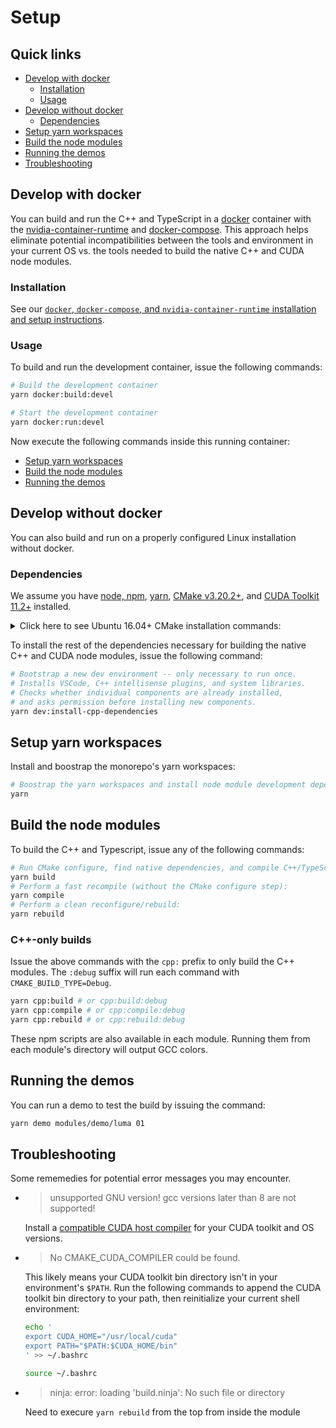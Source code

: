 # Setup

## Quick links

* [Develop with docker](#develop-with-docker)
  * [Installation](#installation)
  * [Usage](#usage)
* [Develop without docker](#develop-without-docker)
  * [Dependencies](#dependencies)
* [Setup yarn workspaces](#setup-yarn-workspaces)
* [Build the node modules](#build-the-node-modules)
* [Running the demos](#running-the-demos)
* [Troubleshooting](#troubleshooting)

## Develop with docker

You can build and run the C++ and TypeScript in a [docker](https://docker.com/) container with the [nvidia-container-runtime](https://github.com/NVIDIA/nvidia-docker) and [docker-compose](https://github.com/docker/compose/). This approach helps eliminate potential incompatibilities between the tools and environment in your current OS vs. the tools needed to build the native C++ and CUDA node modules.

### Installation

See our [`docker`, `docker-compose`, and `nvidia-container-runtime` installation and setup instructions](docker/installation.md).

### Usage

To build and run the development container, issue the following commands:

```bash
# Build the development container
yarn docker:build:devel

# Start the development container
yarn docker:run:devel
```

Now execute the following commands inside this running container:

* [Setup yarn workspaces](#setup-yarn-workspaces)
* [Build the node modules](#build-the-node-modules)
* [Running the demos](#running-the-demos)

## Develop without docker

You can also build and run on a properly configured Linux installation without docker.

### Dependencies

We assume you have [node, npm](https://github.com/nvm-sh/nvm#installing-and-updating), [yarn](https://yarnpkg.com/getting-started/install), [CMake v3.20.2+](https://cmake.org/), and [CUDA Toolkit 11.2+](https://developer.nvidia.com/cuda-downloads) installed.

<details>
<summary>Click here to see Ubuntu 16.04+ CMake installation commands:</summary>
<pre>
# Install CMake v3.20.2, or select any CMake 3.18.x release in https://github.com/Kitware/CMake/releases
CMAKE_VERSION=3.20.2<br/>
wget https://github.com/Kitware/CMake/releases/download/v${CMAKE_VERSION}/cmake-${CMAKE_VERSION}.tar.gz \
 && tar -xvzf cmake-${CMAKE_VERSION}.tar.gz && cd cmake-${CMAKE_VERSION} \
 && ./bootstrap --system-curl --parallel=$(nproc) && sudo make install -j \
 && cd - && rm -rf ./cmake-${CMAKE_VERSION} ./cmake-${CMAKE_VERSION}.tar.gz
</pre>
</details>

To install the rest of the dependencies necessary for building the native C++ and CUDA node modules, issue the following command:

```bash
# Bootstrap a new dev environment -- only necessary to run once.
# Installs VSCode, C++ intellisense plugins, and system libraries.
# Checks whether individual components are already installed,
# and asks permission before installing new components.
yarn dev:install-cpp-dependencies
```

## Setup yarn workspaces

Install and boostrap the monorepo's yarn workspaces:

```bash
# Boostrap the yarn workspaces and install node module development dependencies
yarn
```

## Build the node modules

To build the C++ and Typescript, issue any of the following commands:

```bash
# Run CMake configure, find native dependencies, and compile C++/TypeScript
yarn build
# Perform a fast recompile (without the CMake configure step):
yarn compile
# Perform a clean reconfigure/rebuild:
yarn rebuild
```

### C++-only builds

Issue the above commands with the `cpp:` prefix to only build the C++ modules. The `:debug` suffix will run each command with `CMAKE_BUILD_TYPE=Debug`.

```bash
yarn cpp:build # or cpp:build:debug
yarn cpp:compile # or cpp:compile:debug
yarn cpp:rebuild # or cpp:rebuild:debug
```

These npm scripts are also available in each module. Running them from each module's directory will output GCC colors.

## Running the demos

You can run a demo to test the build by issuing the command:

```bash
yarn demo modules/demo/luma 01
```

## Troubleshooting

Some rememedies for potential error messages you may encounter.

* > unsupported GNU version! gcc versions later than 8 are not supported!

  Install a [compatible CUDA host compiler](https://docs.nvidia.com/cuda/cuda-installation-guide-linux/index.html#system-requirements) for your CUDA toolkit and OS versions.

* >  No CMAKE_CUDA_COMPILER could be found.

  This likely means your CUDA toolkit bin directory isn't in your environment's `$PATH`.
  Run the following commands to append the CUDA toolkit bin directory to your path,
  then reinitialize your current shell environment:

  ```bash
  echo '
  export CUDA_HOME="/usr/local/cuda"
  export PATH="$PATH:$CUDA_HOME/bin"
  ' >> ~/.bashrc

  source ~/.bashrc
  ```

* > ninja: error: loading 'build.ninja': No such file or directory

  Need to execure `yarn rebuild` from the top from inside the module
